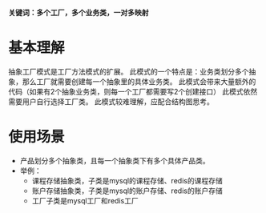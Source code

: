 **关键词：多个工厂，多个业务类，一对多映射**

# 基本理解
抽象工厂模式是工厂方法模式的扩展。
此模式的一个特点是：业务类划分多个抽象，那么工厂就需要创建每一个抽象里的具体业务类。
此模式会带来大量额外的代码（如果有2个抽象业务类，则每一个工厂都需要写2个创建接口）
此模式依然需要用户自行选择工厂类。
此模式较难理解，应配合结构图思考。

# 使用场景
* 产品划分多个抽象类，且每一个抽象类下有多个具体产品类。
* 举例：
    * 课程存储抽象类，子类是mysql的课程存储、redis的课程存储
    * 账户存储抽象类，子类是mysql的账户存储、redis的账户存储
    * 工厂子类是mysql工厂和redis工厂
    